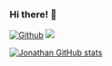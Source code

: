 ### Hi there! 👋

[![Github](https://img.shields.io/github/followers/jottacode.svg?style=social&label=Follow&maxAge=2592000)](https://github.com/jottacode)  ![](https://komarev.com/ghpvc/?username=jottacode&color=blue&label=Views)<br/>
  
[![Jonathan GitHub stats](https://github-readme-stats.vercel.app/api?username=jottacode&cache_seconds=86400&show_icons=true&theme=github_dark)](https://github.com/anuraghazra/github-readme-stats)
